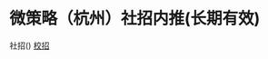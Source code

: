 # 微策略（杭州）社招内推(长期有效)
社招()
[校招](https://github.com/AChaoZJU/MSTR-Internal-Recommended/blob/master/%E6%A0%A1%E6%8B%9B.md)
